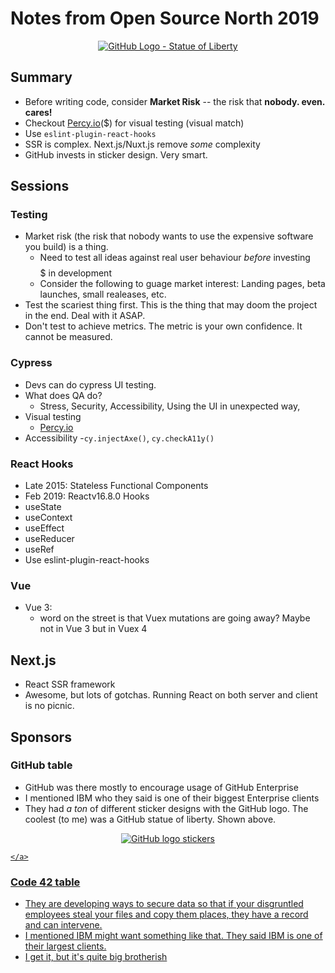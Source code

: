 # Notes from Open Source North 2019

<p align="center">
    <a href="https://daviddangerfield.smugmug.com/Things/i-4jz3VXJ/A">
        <img
            alt="GitHub Logo - Statue of Liberty"
            src="https://photos.smugmug.com/Things/i-4jz3VXJ/2/373d181d/S/IMG_20190523_092253-S.jpg">
    </a>
</p>

## Summary
- Before writing code, consider **Market Risk** -- the risk that **nobody. even. cares!**
- Checkout [Percy.io](https://percy.io)($) for visual testing (visual match)
- Use `eslint-plugin-react-hooks`
- SSR is complex. Next.js/Nuxt.js remove _some_ complexity
- GitHub invests in sticker design. Very smart.

## Sessions
### Testing
- Market risk (the risk that nobody wants to use the expensive software you build) is a thing.
  - Need to test all ideas against real user behaviour _before_ investing $$$$$ in development
  - Consider the following to guage market interest: Landing pages, beta launches, small realeases, etc.
- Test the scariest thing first. This is the thing that may doom the project in the end. Deal with it ASAP.
- Don't test to achieve metrics. The metric is your own confidence. It cannot be measured.

### Cypress
- Devs can do cypress UI testing.
- What does QA do?
  - Stress, Security, Accessibility, Using the UI in unexpected way,
- Visual testing
  - [Percy.io](https://percy.io)
- Accessibility
  -`cy.injectAxe()`, `cy.checkA11y()`

### React Hooks
- Late 2015: Stateless Functional Components
- Feb 2019: Reactv16.8.0 Hooks
- useState
- useContext
- useEffect
- useReducer
- useRef
- Use eslint-plugin-react-hooks

### Vue
- Vue 3:
  - word on the street is that Vuex mutations are going away? Maybe not in Vue 3 but in Vuex 4

## Next.js
- React SSR framework
- Awesome, but lots of gotchas. Running React on both server and client is no picnic.

## Sponsors
### GitHub table
- GitHub was there mostly to encourage usage of GitHub Enterprise
- I mentioned IBM who they said is one of their biggest Enterprise clients
- They had *a ton* of different sticker designs with the GitHub logo. The coolest (to me)
was a GitHub statue of liberty. Shown above.

<p align="center">
    <a href="https://daviddangerfield.smugmug.com/Things/i-XJ5XM4P/A">
        <img
            alt="GitHub logo stickers"
            src="https://photos.smugmug.com/Things/i-XJ5XM4P/1/fc84f939/S/IMG_20190522_150421~2-S.jpg">
        
    </a>
</p>

### Code 42 table
- They are developing ways to secure data so that if your disgruntled employees
steal your files and copy them places, they have a record and can intervene.
- I mentioned IBM might want something like that. They said IBM is one of their
largest clients.
- I get it, but it's quite big brotherish
